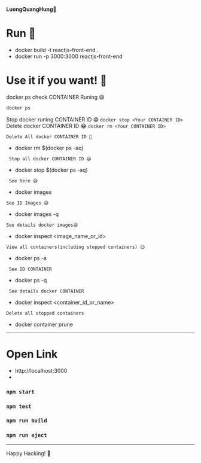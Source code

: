 **LuongQuangHung🎁**

# Run 👑
 - docker build -t reactjs-front-end .
 - docker run -p 3000:3000 reactjs-front-end

# Use it if you want! 🥇

docker ps check CONTAINER Runing 😄
```bash
docker ps
```
Stop docker runing CONTAINER ID 😁
```docker stop <Your CONTAINER ID>```
Delete docker CONTAINER ID 😂
 ```docker rm <Your CONTAINER ID>```
 
 ```Delete All docker CONTAINER ID 🤣```
 - docker rm $(docker ps -aq)

 ``` Stop all docker CONTAINER ID 😃```
 - docker stop $(docker ps -aq)

 ``` See here 😄```
 - docker images

 ```See ID Images 😅```
 - docker images -q

 ```See details docker images😆```
 - docker inspect <image_name_or_id>

 ```View all containers(including stopped containers) 😉```
 - docker ps -a

 ``` See ID CONTAINER```
 - docker ps -q

 ``` See details docker CONTAINER```
 - docker inspect <container_id_or_name>

 ```Delete all stopped containers```
 - docker container prune


---
# Open Link
 - http://localhost:3000
 - 

### `npm start`
### `npm test`
### `npm run build`
### `npm run eject`

---
Happy Hacking! 🎉
